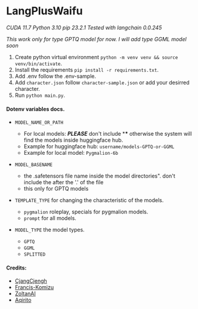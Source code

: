 
# LangPlusWaifu
*CUDA 11.7*
*Python 3.10*
*pip 23.2.1*
*Tested with langchain 0.0.245*

*This work only for type GPTQ model for now.*
*I will add type GGML model soon*
1. Create python virtual environment ```python -m venv venv && source venv/bin/activate```.
2. Install the requirements ```pip install -r requirements.txt```.
3. Add .env follow the .env-sample.
4. Add ```character.json``` follow ```character-sample.json``` or add your desirred character.
5. Run ```python main.py```.

#### Dotenv variables docs.

* ```MODEL_NAME_OR_PATH```
  - For local models: ***PLEASE*** don't include ***\*** otherwise the system will find the models inside huggingface hub.
  - Example for huggingface hub: ```username/models-GPTQ-or-GGML```
  - Example for local model: ```Pygmalion-6b```
  
* ```MODEL_BASENAME```
  - the .safetensors file name inside the model directories". don't include the after the '.' of the file
  - this only for GPTQ models

* ```TEMPLATE_TYPE```  for changing the characteristic of the models.
  - ```pygmalion``` roleplay, specials for pygmalion models.
  - ```prompt``` for all models.

* ```MODEL_TYPE``` the model types.
  - ```GPTQ```
  - ```GGML```
  - ```SPLITTED```

#### Credits: 
* [CjangCjengh](https://github.com/CjangCjengh)
* [Francis-Komizu](https://github.com/Francis-Komizu)
* [ZoltanAI](https://github.com/ZoltanAI)
* [Aqirito](https://github.com/Aqirito)
